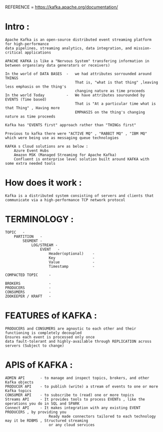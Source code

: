 REFERENCE = https://kafka.apache.org/documentation/

# Intro :

    Apache Kafka is an open-source distributed event streaming platform for high-performance 
    data pipelines, streaming analytics, data integration, and mission-critical applications

    APACHE KAFKA is like a "Nervous System" transfering information in between organs(any data generators or receivers)

    In the world of DATA BASES  -   we had attributes sorrounded around THINGS
                                    That is, "what is that thing" ,leaving less emphasis on the thing's 
                                    changing nature as time proceeds 
    In the world Today          -   We have attributes sourounded by EVENTS (Time based)
                                    That is "At a particular time what is that Thing" , Having more 
                                    EMPHASIS on the thing's changing nature as time proceeds
    
    Kafka has "EVENTS first" approach rather than "THINGs first"

    Previous to kafka there were "ACTIVE MQ" , "RABBIT MQ" , "IBM MQ" which were being use as messaging queue technologies

    KAFKA s Cloud solutions are as below :
        Azure Event Hubs
        Amazon MSK (Managed Streaming for Apache Kafka)
        Confluent is enterprise level solution built around KAFKA with some extra needed tools

    
# How does it work :

    Kafka is a distributed system consisting of servers and clients that communicate via a high-performance TCP network protocol


# TERMINOLOGY :

    TOPIC   -
        PARTITION   -
            SEGMENT -
                LOG/STREAM -
                    EVENT   - 
                        Header(optional)    -
                        Key                 -
                        Value               -
                        Timestamp           -
    
    COMPACTED TOPIC     - 

    BROKERS             -
    PRODUCERS           -
    CONSUMERS           -
    ZOOKEEPER / KRAFT   -

# FEATURES of KAFKA :

    PRODUCERS and CONSUMERS are agnostic to each other and their functioning is completely decoupled
    Ensures each event is processed only once 
    data fault-tolerant and highly-available through REPLICATION across servers (Subject to change)


# APIS of KAFKA :

    ADMIN API       - to manage and inspect topics, brokers, and other Kafka objects
    PRODUCER API    - to publish (write) a stream of events to one or more Kafka topics
    CONSUMER API    - to subscribe to (read) one or more topics 
    Streams API     - It provides tools to process EVENTs , like the operations you do in SQL and SPARK
    Connect API     - It makes integration with any existing EVENT PRODUCERS , by providing you 
                        Ready made connectors tailored to each technology may it be RDBMS , Structured streaming 
                        or any cloud services